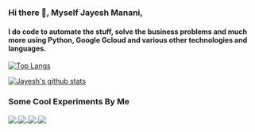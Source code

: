 ### Hi there 👋, Myself Jayesh Manani,

#### I do code to automate the stuff, solve the business problems and much more using Python, Google Gcloud and various other technologies and languages.

[![Top Langs](https://github-readme-stats.vercel.app/api/top-langs/?username=jayeshmanani&layout=compact)](https://github.com/jayeshmanani/github-readme-stats)

[![Jayesh's github stats](https://github-readme-stats.vercel.app/api?username=jayeshmanani&show_icons=true&theme=radical)](https://github.com/jayeshmanani/github-readme-stats) 


### Some Cool Experiments By Me

<a href="https://jayeshmanani.github.io" target="_blank">
  <img align="center" src="https://github-readme-stats.vercel.app/api/pin/?username=jayeshmanani&repo=jayeshmanani.github.io" />
</a>

<a href="https://github.com/jayeshmanani/Data-visualization" target="_blank">
  <img align="center" src="https://github-readme-stats.vercel.app/api/pin/?username=jayeshmanani&repo=Data-visualization" />
</a>

<a href="https://github.com/jayeshmanani/Web-Scraping-and-Similarity-Analysis-of-Scraped-Data" target="_blank">
  <img align="center" src="https://github-readme-stats.vercel.app/api/pin/?username=jayeshmanani&repo=Web-Scraping-and-Similarity-Analysis-of-Scraped-Data" />
</a>

<a href="https://github.com/jayeshmanani/machine-learning-algorithms" target="_blank">
  <img align="center" src="https://github-readme-stats.vercel.app/api/pin/?username=jayeshmanani&repo=machine-learning-algorithms" />
</a>


<!--
**jayeshmanani/jayeshmanani** is a ✨ _special_ ✨ repository because its `README.md` (this file) appears on your GitHub profile.

Here are some ideas to get you started:

- 🔭 I’m currently working on ...
- 🌱 I’m currently learning ...
- 👯 I’m looking to collaborate on ...
- 🤔 I’m looking for help with ...
- 💬 Ask me about ...
- 📫 How to reach me: ...
- 😄 Pronouns: ...
- ⚡ Fun fact: ...
-->
